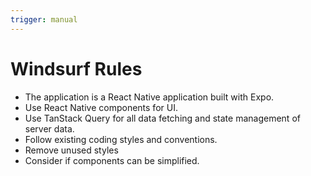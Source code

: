 ```yaml
---
trigger: manual
---
```


# Windsurf Rules

- The application is a React Native application built with Expo.
- Use React Native components for UI.
- Use TanStack Query for all data fetching and state management of server data.
- Follow existing coding styles and conventions.
- Remove unused styles
- Consider if components can be simplified.
